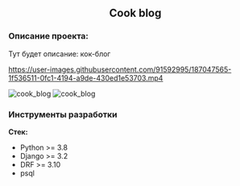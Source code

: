 <h2 align="center">Cook blog</h2>

### Описание проекта:
Тут будет описание:
кок-блог

https://user-images.githubusercontent.com/91592995/187047565-1f536511-0fc1-4194-a9de-430ed1e53703.mp4





![cook_blog]()
![cook_blog]()
### Инструменты разработки

**Стек:**
- Python >= 3.8
- Django >= 3.2
- DRF >= 3.10
- psql
